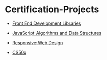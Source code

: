 # Certification-Projects

- [Front End Development Libraries](https://www.freecodecamp.org/certification/michaelwsd/front-end-development-libraries)

- [JavaScript Algorithms and Data Structures](https://www.freecodecamp.org/certification/michaelwsd/javascript-algorithms-and-data-structures-v8)

- [Responsive Web Design](https://www.freecodecamp.org/certification/michaelwsd/responsive-web-design)

- [CS50x](https://certificates.cs50.io/d262e661-5f5c-4a74-931f-fdae7f79213d.pdf?size=letter)
